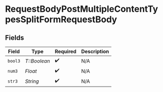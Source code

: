 # RequestBodyPostMultipleContentTypesSplitFormRequestBody


## Fields

| Field              | Type               | Required           | Description        |
| ------------------ | ------------------ | ------------------ | ------------------ |
| `bool3`            | *T::Boolean*       | :heavy_check_mark: | N/A                |
| `num3`             | *Float*            | :heavy_check_mark: | N/A                |
| `str3`             | *String*           | :heavy_check_mark: | N/A                |